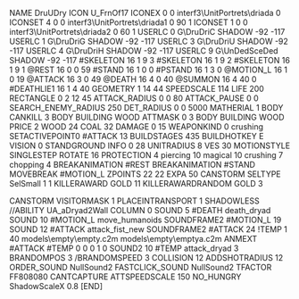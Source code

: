 NAME 			DruUDry
ICON 			U_FrnOf17
ICONEX 0 0 interf3\UnitPortrets\driada 0
ICONSET 4 0 0 interf3\UnitPortrets\driada1 0 90 1
ICONSET 1 0 0 interf3\UnitPortrets\driada2 0 60 1
USERLC 			0 G\DruDriC SHADOW -92 -117
USERLC 			1 G\DruDriG SHADOW -92 -117
USERLC 			3 G\DruDriU SHADOW -92 -117
USERLC 			4 G\DruDriH SHADOW -92 -117
USERLC 			9 G\UnDedSceDed SHADOW -92 -117
#SKELETON               16 1 9 3
#SKELETON               16 1 9 2
#SKELETON               16 1 9 1
@REST      		16 0 0 59
#STAND     		16 1 0 0
#PSTAND    		16 1 3 0
@MOTION_L  		16 1 0 19
@ATTACK    		16 3 0 49
@DEATH     		16 4 0 40
@SUMMON			16 4 40 0
#DEATHLIE1 		16 1 4 40
GEOMETRY   		1 14 44
SPEEDSCALE 114
LIFE       		200
RECTANGLE 		0 2 12 45
ATTACK_RADIUS 		0 0 80
ATTACK_PAUSE 		0 0
SEARCH_ENEMY_RADIUS 	250
DET_RADIUS 		0 0 5000
MATHERIAL 		1 BODY
CANKILL 3 BODY BUILDING WOOD
ATTMASK 0 3 BODY BUILDING WOOD
PRICE 			2 WOOD 24 COAL 32
DAMAGE     		0 15
WEAPONKIND 		0 crushing
SETACTIVEPOINT0 	#ATTACK 13 
BUILDSTAGES 		435
BUILDHOTKEY		E
VISION 			0
STANDGROUND
INFO 			0 28
UNITRADIUS 		8
VES 			30
MOTIONSTYLE 		SINGLESTEP
ROTATE 			16
PROTECTION 		4 piercing 10 magical 10 crushing 7 chopping 4
BREAKANIMATION 		#REST
BREAKANIMATION 		#STAND
MOVEBREAK 		#MOTION_L
ZPOINTS 22 22
EXPA 50
CANSTORM
SELTYPE SelSmall 1 1
KILLERAWARD             GOLD 11
KILLERAWARDRANDOM       GOLD 3

CANSTORM
VISITORMASK 1
PLACEINTRANSPORT 1
SHADOWLESS
//ABILITY UA_aDryad2Wall
COLUMN 0
SOUND 5 #DEATH death_dryad
SOUND 10 #MOTION_L move_humanoids
SOUNDFRAME2 #MOTION_L 19
SOUND 12 #ATTACK attack_fist_new
SOUNDFRAME2 #ATTACK 24
!TEMP  1 40 models\empty\empty.c2m models\empty\emptya.c2m
ANMEXT #ATTACK #TEMP 0 0 0 1 0
SOUND2 10 #TEMP attack_dryad 3
BRANDOMPOS 3
/BRANDOMSPEED 3
COLLISION 12
ADDSHOTRADIUS 12
ORDER_SOUND NullSound2
FASTCLICK_SOUND NullSound2
TFACTOR FF808080
CANTCAPTURE
ATTSPEEDSCALE 150
NO_HUNGRY
ShadowScaleX 0.8
[END]
